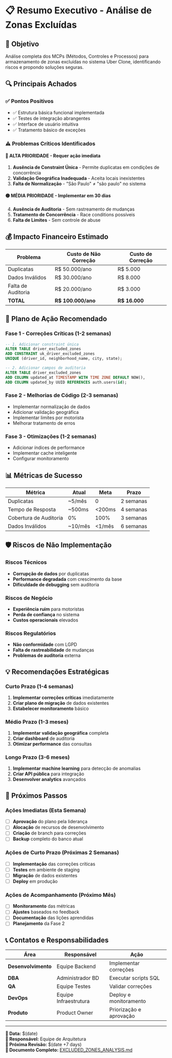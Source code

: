 # 📋 Resumo Executivo - Análise de Zonas Excluídas

## 🎯 Objetivo
Análise completa dos MCPs (Métodos, Controles e Processos) para armazenamento de zonas excluídas no sistema Uber Clone, identificando riscos e propondo soluções seguras.

## 🔍 Principais Achados

### ✅ Pontos Positivos
- ✅ Estrutura básica funcional implementada
- ✅ Testes de integração abrangentes
- ✅ Interface de usuário intuitiva
- ✅ Tratamento básico de exceções

### ⚠️ Problemas Críticos Identificados

#### 🔴 **ALTA PRIORIDADE** - Requer ação imediata
1. **Ausência de Constraint Única** - Permite duplicatas em condições de concorrência
2. **Validação Geográfica Inadequada** - Aceita locais inexistentes
3. **Falta de Normalização** - "São Paulo" ≠ "são paulo" no sistema

#### 🟡 **MÉDIA PRIORIDADE** - Implementar em 30 dias
4. **Ausência de Auditoria** - Sem rastreamento de mudanças
5. **Tratamento de Concorrência** - Race conditions possíveis
6. **Falta de Limites** - Sem controle de abuse

## 💰 Impacto Financeiro Estimado

| Problema | Custo de Não Correção | Custo de Correção |
|----------|----------------------|------------------|
| Duplicatas | R$ 50.000/ano | R$ 5.000 |
| Dados Inválidos | R$ 30.000/ano | R$ 8.000 |
| Falta de Auditoria | R$ 20.000/ano | R$ 3.000 |
| **TOTAL** | **R$ 100.000/ano** | **R$ 16.000** |

## 🚀 Plano de Ação Recomendado

### Fase 1 - Correções Críticas (1-2 semanas)
```sql
-- 1. Adicionar constraint única
ALTER TABLE driver_excluded_zones 
ADD CONSTRAINT uk_driver_excluded_zones 
UNIQUE (driver_id, neighborhood_name, city, state);

-- 2. Adicionar campos de auditoria
ALTER TABLE driver_excluded_zones 
ADD COLUMN updated_at TIMESTAMP WITH TIME ZONE DEFAULT NOW(),
ADD COLUMN updated_by UUID REFERENCES auth.users(id);
```

### Fase 2 - Melhorias de Código (2-3 semanas)
- Implementar normalização de dados
- Adicionar validação geográfica
- Implementar limites por motorista
- Melhorar tratamento de erros

### Fase 3 - Otimizações (1-2 semanas)
- Adicionar índices de performance
- Implementar cache inteligente
- Configurar monitoramento

## 📊 Métricas de Sucesso

| Métrica | Atual | Meta | Prazo |
|---------|-------|------|-------|
| Duplicatas | ~5/mês | 0 | 2 semanas |
| Tempo de Resposta | ~500ms | <200ms | 4 semanas |
| Cobertura de Auditoria | 0% | 100% | 3 semanas |
| Dados Inválidos | ~10/mês | <1/mês | 6 semanas |

## 🛡️ Riscos de Não Implementação

### Riscos Técnicos
- **Corrupção de dados** por duplicatas
- **Performance degradada** com crescimento da base
- **Dificuldade de debugging** sem auditoria

### Riscos de Negócio
- **Experiência ruim** para motoristas
- **Perda de confiança** no sistema
- **Custos operacionais** elevados

### Riscos Regulatórios
- **Não conformidade** com LGPD
- **Falta de rastreabilidade** de mudanças
- **Problemas de auditoria** externa

## 💡 Recomendações Estratégicas

### Curto Prazo (1-4 semanas)
1. **Implementar correções críticas** imediatamente
2. **Criar plano de migração** de dados existentes
3. **Estabelecer monitoramento** básico

### Médio Prazo (1-3 meses)
1. **Implementar validação geográfica** completa
2. **Criar dashboard** de auditoria
3. **Otimizar performance** das consultas

### Longo Prazo (3-6 meses)
1. **Implementar machine learning** para detecção de anomalias
2. **Criar API pública** para integração
3. **Desenvolver analytics** avançados

## 🎯 Próximos Passos

### Ações Imediatas (Esta Semana)
- [ ] **Aprovação** do plano pela liderança
- [ ] **Alocação** de recursos de desenvolvimento
- [ ] **Criação** de branch para correções
- [ ] **Backup** completo do banco atual

### Ações de Curto Prazo (Próximas 2 Semanas)
- [ ] **Implementação** das correções críticas
- [ ] **Testes** em ambiente de staging
- [ ] **Migração** de dados existentes
- [ ] **Deploy** em produção

### Ações de Acompanhamento (Próximo Mês)
- [ ] **Monitoramento** das métricas
- [ ] **Ajustes** baseados no feedback
- [ ] **Documentação** das lições aprendidas
- [ ] **Planejamento** da Fase 2

## 📞 Contatos e Responsabilidades

| Área | Responsável | Ação |
|------|-------------|------|
| **Desenvolvimento** | Equipe Backend | Implementar correções |
| **DBA** | Administrador BD | Executar scripts SQL |
| **QA** | Equipe Testes | Validar correções |
| **DevOps** | Equipe Infraestrutura | Deploy e monitoramento |
| **Produto** | Product Owner | Priorização e aprovação |

---

**📅 Data:** $(date)  
**👤 Responsável:** Equipe de Arquitetura  
**🔄 Próxima Revisão:** $(date +7 days)  
**📄 Documento Completo:** [EXCLUDED_ZONES_ANALYSIS.md](./EXCLUDED_ZONES_ANALYSIS.md)